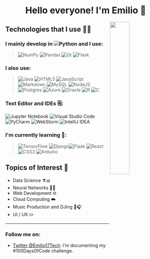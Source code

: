 <!--
**Emilio17MC/Emilio17MC** is a ✨ _special_ ✨ repository because its `README.md` (this file) appears on your GitHub profile.

Here are some ideas to get you started:

- 🔭 I’m currently working on ...
- 🌱 I’m currently learning: React 
- 👯 I’m looking to collaborate on ...
- 🤔 I’m looking for help with ...
- 💬 Ask me about ...
- 📫 How to reach me: ...
- ⚡ Fun fact: ...
-->

<h1 align="center">Hello everyone! I'm Emilio 👋</h1>
<img src="https://c.tenor.com/U8n9Thgtxm8AAAAC/baby-yoda-hi.gif" align="right" width="35%">

## Technologies that I use 👨‍💻

### I mainly develop in ![Python](https://img.shields.io/badge/python-3670A0?style=for-the-badge&logo=python&logoColor=ffdd54) and I use: 
> ![NumPy](https://img.shields.io/badge/numpy-%23013243.svg?style=for-the-badge&logo=numpy&logoColor=white) 
> ![Pandas](https://img.shields.io/badge/pandas-%23150458.svg?style=for-the-badge&logo=pandas&logoColor=white) 
> ![Qt](https://img.shields.io/badge/Qt-%23217346.svg?style=for-the-badge&logo=Qt&logoColor=white)
> ![Flask](https://img.shields.io/badge/flask-%23000.svg?style=for-the-badge&logo=flask&logoColor=white)

### I also use: 
> ![Java](https://img.shields.io/badge/java-%23ED8B00.svg?style=for-the-badge&logo=java&logoColor=white)
> ![HTML5](https://img.shields.io/badge/html5-%23E34F26.svg?style=for-the-badge&logo=html5&logoColor=white)
> ![JavaScript](https://img.shields.io/badge/javascript-%23323330.svg?style=for-the-badge&logo=javascript&logoColor=%23F7DF1E)
> ![Markdown](https://img.shields.io/badge/markdown-%23000000.svg?style=for-the-badge&logo=markdown&logoColor=white)
> ![MySQL](https://img.shields.io/badge/mysql-%2300f.svg?style=for-the-badge&logo=mysql&logoColor=white)
> ![NodeJS](https://img.shields.io/badge/node.js-6DA55F?style=for-the-badge&logo=node.js&logoColor=white)
> ![Postgres](https://img.shields.io/badge/postgres-%23316192.svg?style=for-the-badge&logo=postgresql&logoColor=white)
> ![Azure](https://img.shields.io/badge/azure-%230072C6.svg?style=for-the-badge&logo=microsoftazure&logoColor=white)
> ![Oracle](https://img.shields.io/badge/Oracle-F80000?style=for-the-badge&logo=oracle&logoColor=white)
> ![R](https://img.shields.io/badge/r-%23276DC3.svg?style=for-the-badge&logo=r&logoColor=white)
> ![C](https://img.shields.io/badge/c-%2300599C.svg?style=for-the-badge&logo=c&logoColor=white)

### Text Editor and IDEs 🗒️: 
![Jupyter Notebook](https://img.shields.io/badge/jupyter-%23FA0F00.svg?style=for-the-badge&logo=jupyter&logoColor=white)
![Visual Studio Code](https://img.shields.io/badge/Visual%20Studio%20Code-0078d7.svg?style=for-the-badge&logo=visual-studio-code&logoColor=white)
![PyCharm](https://img.shields.io/badge/pycharm-143?style=for-the-badge&logo=pycharm&logoColor=black&color=black&labelColor=green)
![WebStorm](https://img.shields.io/badge/webstorm-143?style=for-the-badge&logo=webstorm&logoColor=white&color=black)
![IntelliJ IDEA](https://img.shields.io/badge/IntelliJIDEA-000000.svg?style=for-the-badge&logo=intellij-idea&logoColor=white)

### I'm currently learning 📙:
> ![TensorFlow](https://img.shields.io/badge/TensorFlow-%23FF6F00.svg?style=for-the-badge&logo=TensorFlow&logoColor=white)
> ![Django](https://img.shields.io/badge/django-%23092E20.svg?style=for-the-badge&logo=django&logoColor=white)![Flask](https://img.shields.io/badge/flask-%23000.svg?style=for-the-badge&logo=flask&logoColor=white)
> ![React](https://img.shields.io/badge/react-%2320232a.svg?style=for-the-badge&logo=react&logoColor=%2361DAFB)
> ![CSS3](https://img.shields.io/badge/css3-%231572B6.svg?style=for-the-badge&logo=css3&logoColor=white)
> ![Arduino](https://img.shields.io/badge/-Arduino-00979D?style=for-the-badge&logo=Arduino&logoColor=white)


## Topics of Interest 💬
- Data Science ⚗️📊
- Neural Networks 🤖🧠
- Web Development 🌐
- Cloud Computing ☁️
- Music Production and DJing 🎵🎧
- UI / UX ✏️

--- 

### Follow me on:
- [Twitter @Emilio17Tech](https://twitter.com/Emilio17Tech): I'm documenting my #100DaysOfCode challenge.
